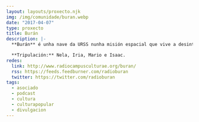 ```yaml
---
layout: layouts/proxecto.njk
img: /img/comunidade/buran.webp
date: "2017-04-07"
type: proxecto
title: Burán
description: |-
  **Burán** é unha nave da URSS nunha misión espacial que vive a desintegración soviética, quedando en órbita sen un país que os recolla. Os tripulantes quedan pois á súa sorte vagando no espazo. Non se lles ocorre nada mellor que facer un programa de radio.

  **Tripulación:** Nela, Iria, Mario e Isaac.
redes:
  link: http://www.radiocampusculturae.org/buran/
  rss: https://feeds.feedburner.com/radioburan
  twitter: https://twitter.com/radioburan
tags:
  - asociado
  - podcast
  - cultura
  - culturapopular
  - divulgacion
---
```

